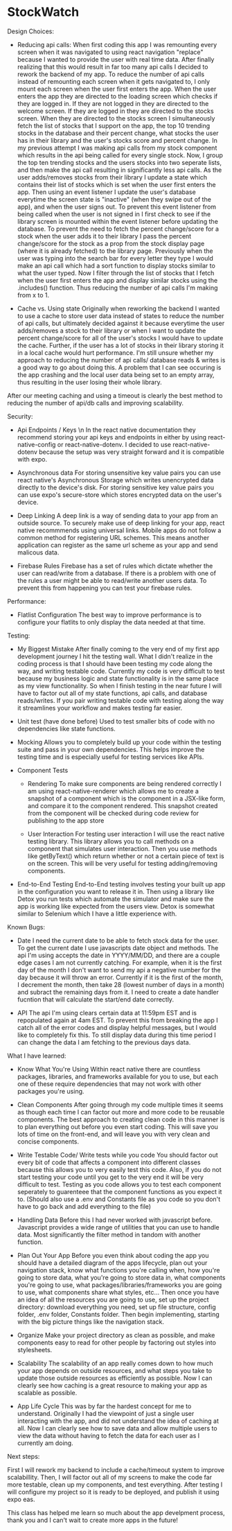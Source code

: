 # StockWatch

Design Choices:

- Reducing api calls:
When first coding this app I was remounting every screen when it was navigated to using react navigation "replace" because I wanted to provide the user with real time data. After finally realizing that this would result in far too many api calls I decided to rework the backend of my app. To reduce the number of api calls instead of remounting each screen when it gets navigated to, I only mount each screen when the user first enters the app. When the user enters the app they are directed to the loading screen which checks if they are logged in. If they are not logged in they are directed to the welcome screen. If they are logged in they are directed to the stocks screen. When they are directed to the stocks screen I simultaneously fetch the list of stocks that I support on the app, the top 10 trending stocks in the database and their percent change, what stocks the user has in their library and the user's stocks score and percent change. In my previous attempt I was making api calls from my stock component which results in the api being called for every single stock. Now, I group the top ten trending stocks and the users stocks into two seperate lists, and then make the api call resulting in significantly less api calls. As the user adds/removes stocks from their library I update a state which contains their list of stocks which is set when the user first enters the app. Then using an event listener I update the user's database everytime the screen state is "inactive" (when they swipe out of the app), and when the user signs out. To prevent this event listener from being called when the user is not signed in I first check to see if the library screen is mounted within the event listener before updating the database. To prevent the need to fetch the percent change/score for a stock when the user adds it to their library I pass the percent change/score for the stock as a prop from the stock display page (where it is already fetched) to the library page. Previously when the user was typing into the search bar for every letter they type I would make an api call which had a sort function to display stocks similar to what the user typed. Now I filter through the list of stocks that I fetch when the user first enters the app and display similar stocks using the .includes() function. Thus reducing the number of api calls I'm making from x to 1. 

- Cache vs. Using state
Originally when reworking the backend I wanted to use a cache to store user data instead of states to reduce the number of api calls, but ultimately decided against it because everytime the user adds/removes a stock to their library or when I want to update the percent change/score for all of the user's stocks I would have to update the cache. Further, if the user has a lot of stocks in their library storing it in a local cache would hurt performance. I'm still unsure whether my approach to reducing the number of api calls/ database reads & writes is a good way to go about doing this. A problem that I can see occuring is the app crashing and the local user data being set to an empty array, thus resulting in the user losing their whole library. 

After our meeting caching and using a timeout is clearly the best method to reducing the number of api/db calls and improving scalability.



Security:

- Api Endpoints / Keys \n
In the react native documentation they recommend storing your api keys and endpoints in either by using react-native-config or react-native-dotenv. I decided to use react-native-dotenv because the setup was very straight forward and it is compatible with expo. 

- Asynchronous data
For storing unsensitive key value pairs you can use react native's Asynchronous Storage which writes unencrypted data directly to the device's disk. For storing sensitive key value pairs you can use expo's secure-store which stores encrypted data on the user's device. 

- Deep Linking
A deep link is a way of sending data to your app from an outside source. To securely make use of deep linking for your app, react native recommmends using universal links. Mobile apps do not follow a common method for registering URL schemes. This means another application can register as the same url scheme as your app and send malicous data. 

- Firebase Rules
Firebase has a set of rules which dictate whether the user can read/write from a database. If there is a problem with one of the rules a user might be able to read/write another users data. To prevent this from happening you can test your firebase rules.




Performance: 

- Flatlist Configuration
The best way to improve performance is to configure your flatlits to only display the data needed at that time.



Testing:

- My Biggest Mistake
After finally coming to the very end of my first app development journey I hit the testing wall. What I didn't realize in the coding process is that I should have been testing my code along the way, and writing testable code. Currently my code is very difficult to test because my business logic and state functionality is in the same place as my view functionality. So when I finish testing in the near future I will have to factor out all of my state functions, api calls, and database reads/writes. If you pair writing testable code with testing along the way it streamlines your workflow and makes testing far easier.

- Unit test (have done before)
Used to test smaller bits of code with no dependencies like state functions.

- Mocking
Allows you to completely build up your code within the testing suite and pass in your own dependencies. This helps improve the testing time and is especially useful for testing services like APIs. 

- Component Tests

    - Rendering 
        To make sure components are being rendered correctly I am using react-native-renderer which allows me to create a snapshot of a component which is the component in a JSX-like form, and compare it to the component rendered. This snapshot created from the component will be checked during code review for publishing to the app store

    - User Interaction
        For testing user interaction I will use the react native testing library. This library allows you to call methods on a component that simulates user interaction. Then you use methods like getByText() which return whether or not a certain piece of text is on the screen. This will be very useful for testing adding/removing components.

- End-to-End Testing 
End-to-End testing involves testing your built up app in the configuration you want to release it in. Then using a library like Detox you run tests which automate the simulator and make sure the app is working like expected from the users view. Detox is somewhat similar to Selenium which I have a little experience with. 




Known Bugs:

- Date
I need the current date to be able to fetch stock data for the user. To get the current date I use javascripts date object and methods. The api I'm using accepts the date in YYYY/MM/DD, and there are a couple edge cases I am not currently catching. For example, when it is the first day of the month I don't want to send my api a negative number for the day because it will throw an error. Currently if it is the first of the month, I decrement the month, then take 28 (lowest number of days in a month) and subract the remaining days from it. I need to create a date handler fucntion that will calculate the start/end date correctly.

- API
The api I'm using clears certain data at 11:59pm EST and is repopulated again at 4am EST. To prevent this from breaking the app I catch all of the error codes and display helpful messages, but I would like to completely fix this. To still display data during this time period I can change the data I am fetching to the previous days data.





What I have learned:

- Know What You're Using
Within react native there are countless packages, libraries, and frameworks available for you to use, but each one of these require dependencies that may not work with other packages you're using. 

- Clean Components
After going through my code multiple times it seems as though each time I can factor out more and more code to be reusable components. The best approach to creating clean code in this manner is to plan everything out before you even start coding. This will save you lots of time on the front-end, and will leave you with very clean and concise components. 

- Write Testable Code/ Write tests while you code
You should factor out every bit of code that affects a component into different classes because this allows you to very easily test this code. Also, if you do not start testing your code until you get to the very end it will be very difficult to test. Testing as you code allows you to test each component seperately to guarenteee that the component functions as you expect it to. (Should also use a .env and Constants file as you code so you don't have to go back and add everything to the file)

- Handling Data
Before this I had never worked with javascript before. Javascript provides a wide range of utilities that you can use to handle data. Most significantly the filter method in tandom with another function. 

- Plan Out Your App
Before you even think about coding the app you should have a detailed diagram of the apps lifecycle, plan out your navigation stack, know what functions you're calling when, how you're going to store data, what you're going to store data in, what components you're going to use, what packages/libraries/frameworks you are going to use, what components share what styles, etc... Then once you have an idea of all the resources you are going to use, set up the project directory: download everything you need, set up file structure, config folder, .env folder, Constants folder. Then begin implementing, starting with the big picture things like the navigation stack.

- Organize
Make your project directory as clean as possible, and make components easy to read for other people by factoring out styles into stylesheets. 

- Scalability
The scalability of an app really comes down to how much your app depends on outside resources, and what steps you take to update those outside resources as efficiently as possible. Now I can clearly see how caching is a great resource to making your app as scalable as possible.

- App Life Cycle
This was by far the hardest concept for me to understand. Originally I had the viewpoint of just a single user interacting with the app, and did not understand the idea of caching at all. Now I can clearly see how to save data and allow multiple users to view the data without having to fetch the data for each user as I currently am doing.




Next steps:

First I will rework my backend to include a cache/timeout system to improve scalabillity. Then, I will factor out all of my screens to make the code far more testable, clean up my components, and test everything. After testing I will configure my project so it is ready to be deployed, and publish it using expo eas.


This class has helped me learn so much about the app develpment process, thank you and I can't wait to create more apps in the future!